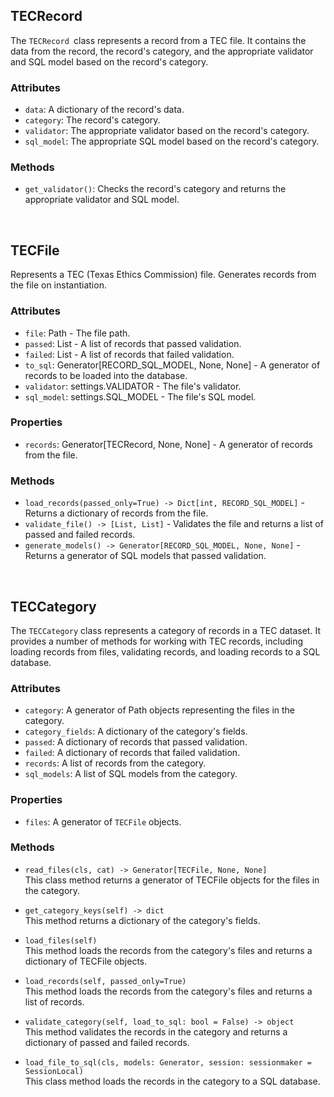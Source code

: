 ## TECRecord
The `TECRecord `class represents a record from a TEC file. It contains the data from the record, the record's category, and the appropriate validator and SQL model based on the record's category.

###  Attributes
* `data`: A dictionary of the record's data.
* `category`: The record's category.
* `validator`: The appropriate validator based on the record's category.
* `sql_model`: The appropriate SQL model based on the record's category.

### Methods
* `get_validator()`: Checks the record's category and returns the appropriate validator and SQL model.

<br>

## TECFile
Represents a TEC (Texas Ethics Commission) file. Generates records from the file on instantiation.

### Attributes
* `file`: Path - The file path.
* `passed`: List - A list of records that passed validation.
* `failed`: List - A list of records that failed validation.
* `to_sql`: Generator[RECORD_SQL_MODEL, None, None] - A generator of records to be loaded into the database.
* `validator`: settings.VALIDATOR - The file's validator.
* `sql_model`: settings.SQL_MODEL - The file's SQL model.

### Properties
* `records`: Generator[TECRecord, None, None] - A generator of records from the file.

### Methods
* `load_records(passed_only=True) -> Dict[int, RECORD_SQL_MODEL]` - Returns a dictionary of records from the file.
* `validate_file() -> [List, List]` - Validates the file and returns a list of passed and failed records.
* `generate_models() -> Generator[RECORD_SQL_MODEL, None, None]` - Returns a generator of SQL models that passed validation.

<br>

## TECCategory
The `TECCategory` class represents a category of records in a TEC dataset. It provides a number of methods for working with TEC records, including loading records from files, validating records, and loading records to a SQL database.

### Attributes
* `category`: A generator of Path objects representing the files in the category.
* `category_fields`: A dictionary of the category's fields.
* `passed`: A dictionary of records that passed validation.
* `failed`: A dictionary of records that failed validation.
* `records`: A list of records from the category.
* `sql_models`: A list of SQL models from the category.

### Properties
* `files`: A generator of `TECFile` objects.

### Methods
* `read_files(cls, cat) -> Generator[TECFile, None, None]` <br>
  This class method returns a generator of TECFile objects for the files in the category.


* `get_category_keys(self) -> dict` <br>
  This method returns a dictionary of the category's fields.


* `load_files(self)` <br>
  This method loads the records from the category's files and returns a dictionary of TECFile objects.


* `load_records(self, passed_only=True)` <br>
  This method loads the records from the category's files and returns a list of records.


* `validate_category(self, load_to_sql: bool = False) -> object` <br>
  This method validates the records in the category and returns a dictionary of passed and failed records.


* `load_file_to_sql(cls, models: Generator, session: sessionmaker = SessionLocal)` <br>
  This class method loads the records in the category to a SQL database.